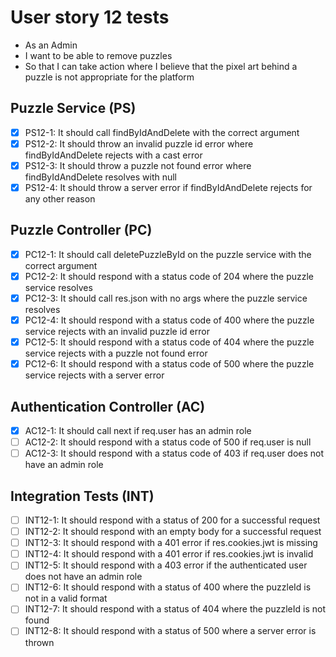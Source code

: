 # User story 12 tests

- As an Admin
- I want to be able to remove puzzles
- So that I can take action where I believe that the pixel art behind a puzzle is not appropriate for the platform

## Puzzle Service (PS)

- [x] PS12-1: It should call findByIdAndDelete with the correct argument
- [x] PS12-2: It should throw an invalid puzzle id error where findByIdAndDelete rejects with a cast error
- [x] PS12-3: It should throw a puzzle not found error where findByIdAndDelete resolves with null
- [x] PS12-4: It should throw a server error if findByIdAndDelete rejects for any other reason

## Puzzle Controller (PC)

- [x] PC12-1: It should call deletePuzzleById on the puzzle service with the correct argument
- [x] PC12-2: It should respond with a status code of 204 where the puzzle service resolves
- [x] PC12-3: It should call res.json with no args where the puzzle service resolves
- [x] PC12-4: It should respond with a status code of 400 where the puzzle service rejects with an invalid puzzle id error
- [x] PC12-5: It should respond with a status code of 404 where the puzzle service rejects with a puzzle not found error
- [x] PC12-6: It should respond with a status code of 500 where the puzzle service rejects with a server error

## Authentication Controller (AC)

- [x] AC12-1: It should call next if req.user has an admin role
- [ ] AC12-2: It should respond with a status code of 500 if req.user is null
- [ ] AC12-3: It should respond with a status code of 403 if req.user does not have an admin role

## Integration Tests (INT)

- [ ] INT12-1: It should respond with a status of 200 for a successful request
- [ ] INT12-2: It should respond with an empty body for a successful request
- [ ] INT12-3: It should respond with a 401 error if res.cookies.jwt is missing
- [ ] INT12-4: It should respond with a 401 error if res.cookies.jwt is invalid
- [ ] INT12-5: It should respond with a 403 error if the authenticated user does not have an admin role
- [ ] INT12-6: It should respond with a status of 400 where the puzzleId is not in a valid format
- [ ] INT12-7: It should respond with a status of 404 where the puzzleId is not found
- [ ] INT12-8: It should respond with a status of 500 where a server error is thrown
